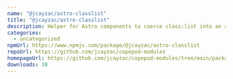 ```yaml
---
name: "@jcayzac/astro-classlist"
title: "@jcayzac/astro-classlist"
description: Helper for Astro components to coerce class:list into an array of strings.
categories:
  - uncategorized
npmUrl: https://www.npmjs.com/package/@jcayzac/astro-classlist
repoUrl: https://github.com/jcayzac/copepod-modules
homepageUrl: https://github.com/jcayzac/copepod-modules/tree/main/packages/astro-classlist#readme
downloads: 38
---
```

